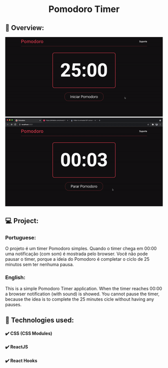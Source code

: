 <h1 align="center">Pomodoro Timer</h1>
<h2>📸 Overview: </h2>
<img src="./public/assets/gifs/gif1.gif" alt="Pomodoro Timer">
<img src="./public/assets/gifs/gif2.gif" alt="Pomodoro Timer">
<h2>💻 Project: </h2>
<p>
    <h3>Portuguese:</h3>
    O projeto é um timer Pomodoro simples. Quando o timer chega em 00:00 uma notificação (com som) é mostrada pelo browser. Você não pode pausar o timer, porque a ideia do Pomodoro é completar o ciclo de 25 minutos sem ter nenhuma pausa.
</p>
<p>
    <h3>English:</h3>
    This is a simple Pomodoro Timer application. When the timer reaches 00:00
    a browser notification (with sound) is showed. You cannot pause the timer, because the
    idea is to complete the 25 minutes cicle without having any pauses.
</p>
<h2>🚀 Technologies used:</h2>
<h4>✔️ CSS (CSS Modules)</h4>
<h4>✔️ ReactJS</h4>
<h4>✔️ React Hooks</h4>
